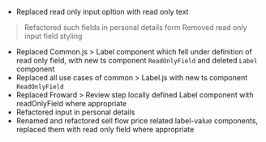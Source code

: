 - Replaced read only input opltion with read only text
> Refactored such fields in personal details form
> Removed read only input field styling
- Replaced Common.js > Label component which fell under definition of read only field, with new ts component `ReadOnlyField` and deleted `Label` component
- Replaced all use cases of common > Label.js with new ts component `ReadOnlyField`
- Replaced Froward > Review step locally defined Label component with readOnlyField where appropriate
- Refactored input in personal details
- Renamed and refactored sell flow price related label-value components, replaced them with read only field where appropriate

